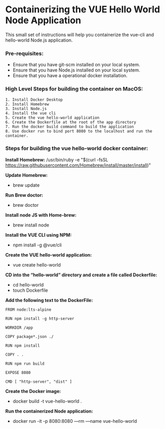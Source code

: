 # Containerizing the VUE Hello World Node Application

This small set of instructions will help you containerize the vue-cli and hello-world Node.js application.

### Pre-requisites:
* Ensure that you have git-scm installed on your local system.
* Ensure that you have Node.js installed on your local system.
* Ensure that you have a operational docker installation.

### High Level Steps for building the container on MacOS:
```
1. Install Docker Desktop
2. Install Homebrew
3. Install Node.js
4. Install the vue cli
5. Create the vue hello-world application
6. Create the Dockerfile at the root of the app directory
7. Run the docker build command to build the application
8. Use docker run to bind port 8080 to the localhost and run the container.
```

### Steps for building the vue hello-world docker container:

**Install Homebrew:**
/usr/bin/ruby -e "$(curl -fsSL https://raw.githubusercontent.com/Homebrew/install/master/install)"

**Update Homebrew:**
- brew update

**Run Brew doctor:**
- brew doctor

**Install node JS with Home-brew:**
- brew install node

**Install the VUE CLI using NPM:**
- npm install -g @vue/cli

**Create the  VUE  hello-world application:**
- vue create hello-world

**CD into the “hello-world” directory and create a file called Dockerfile:**
- cd hello-world
- touch Dockerfile

**Add the following text to the DockerFile:**
```
FROM node:lts-alpine

RUN npm install -g http-server

WORKDIR /app

COPY package*.json ./

RUN npm install

COPY . .

RUN npm run build

EXPOSE 8080

CMD [ "http-server", "dist" ]
```
**Create the Docker image:**
- docker build -t vue-hello-world .

**Run the containerized Node application:**
- docker run -it -p 8080:8080 —rm —name vue-hello-world
